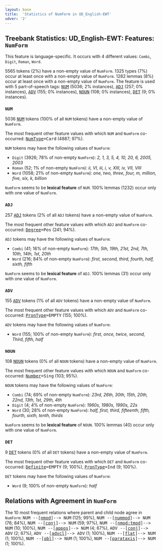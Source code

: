 ```yaml
---
layout: base
title:  'Statistics of NumForm in UD_English-EWT'
udver: '2'
---
```


## Treebank Statistics: UD_English-EWT: Features: `NumForm`

This feature is language-specific.
It occurs with 4 different values: `Combi`, `Digit`, `Roman`, `Word`.

5565 tokens (2%) have a non-empty value of `NumForm`.
1325 types (7%) occur at least once with a non-empty value of `NumForm`.
1282 lemmas (8%) occur at least once with a non-empty value of `NumForm`.
The feature is used with 5 part-of-speech tags: <tt><a href="en_ewt-pos-NUM.html">NUM</a></tt> (5036; 2% instances), <tt><a href="en_ewt-pos-ADJ.html">ADJ</a></tt> (257; 0% instances), <tt><a href="en_ewt-pos-ADV.html">ADV</a></tt> (155; 0% instances), <tt><a href="en_ewt-pos-NOUN.html">NOUN</a></tt> (108; 0% instances), <tt><a href="en_ewt-pos-DET.html">DET</a></tt> (9; 0% instances).

### `NUM`

5036 <tt><a href="en_ewt-pos-NUM.html">NUM</a></tt> tokens (100% of all `NUM` tokens) have a non-empty value of `NumForm`.

The most frequent other feature values with which `NUM` and `NumForm` co-occurred: <tt><a href="en_ewt-feat-NumType.html">NumType</a></tt><tt>=Card</tt> (4887; 97%).

`NUM` tokens may have the following values of `NumForm`:

* `Digit` (3926; 78% of non-empty `NumForm`): <em>2, 1, 3, 5, 4, 10, 20, 6, 2005, 2003</em>
* `Roman` (52; 1% of non-empty `NumForm`): <em>ii, VI, iii, i, v, XIII, iv, VII, VIII</em>
* `Word` (1058; 21% of non-empty `NumForm`): <em>one, two, three, four, m, million, five, six, k, billion</em>

`NumForm` seems to be **lexical feature** of `NUM`. 100% lemmas (1232) occur only with one value of `NumForm`.

### `ADJ`

257 <tt><a href="en_ewt-pos-ADJ.html">ADJ</a></tt> tokens (2% of all `ADJ` tokens) have a non-empty value of `NumForm`.

The most frequent other feature values with which `ADJ` and `NumForm` co-occurred: <tt><a href="en_ewt-feat-Degree.html">Degree</a></tt><tt>=Pos</tt> (241; 94%).

`ADJ` tokens may have the following values of `NumForm`:

* `Combi` (41; 16% of non-empty `NumForm`): <em>17th, 5th, 19th, 21st, 2nd, 7th, 10th, 14th, 1st, 20th</em>
* `Word` (216; 84% of non-empty `NumForm`): <em>first, second, third, fourth, half, sixth, fifth</em>

`NumForm` seems to be **lexical feature** of `ADJ`. 100% lemmas (31) occur only with one value of `NumForm`.

### `ADV`

155 <tt><a href="en_ewt-pos-ADV.html">ADV</a></tt> tokens (1% of all `ADV` tokens) have a non-empty value of `NumForm`.

The most frequent other feature values with which `ADV` and `NumForm` co-occurred: <tt><a href="en_ewt-feat-PronType.html">PronType</a></tt><tt>=EMPTY</tt> (155; 100%).

`ADV` tokens may have the following values of `NumForm`:

* `Word` (155; 100% of non-empty `NumForm`): <em>first, once, twice, second, Third, fifth, half</em>

### `NOUN`

108 <tt><a href="en_ewt-pos-NOUN.html">NOUN</a></tt> tokens (0% of all `NOUN` tokens) have a non-empty value of `NumForm`.

The most frequent other feature values with which `NOUN` and `NumForm` co-occurred: <tt><a href="en_ewt-feat-Number.html">Number</a></tt><tt>=Sing</tt> (103; 95%).

`NOUN` tokens may have the following values of `NumForm`:

* `Combi` (74; 69% of non-empty `NumForm`): <em>23rd, 26th, 30th, 15th, 20th, 22nd, 13th, 1st, 29th, 4th</em>
* `Digit` (4; 4% of non-empty `NumForm`): <em>1960s, 1980s, 1990s, 22s</em>
* `Word` (30; 28% of non-empty `NumForm`): <em>half, first, third, fifteenth, fifth, fourth, sixth, tenth, thirds</em>

`NumForm` seems to be **lexical feature** of `NOUN`. 100% lemmas (40) occur only with one value of `NumForm`.

### `DET`

9 <tt><a href="en_ewt-pos-DET.html">DET</a></tt> tokens (0% of all `DET` tokens) have a non-empty value of `NumForm`.

The most frequent other feature values with which `DET` and `NumForm` co-occurred: <tt><a href="en_ewt-feat-Definite.html">Definite</a></tt><tt>=EMPTY</tt> (9; 100%), <tt><a href="en_ewt-feat-PronType.html">PronType</a></tt><tt>=Ind</tt> (9; 100%).

`DET` tokens may have the following values of `NumForm`:

* `Word` (9; 100% of non-empty `NumForm`): <em>half</em>

## Relations with Agreement in `NumForm`

The 10 most frequent relations where parent and child node agree in `NumForm`:
<tt>NUM --[<tt><a href="en_ewt-dep-nmod.html">nmod</a></tt>]--> NUM</tt> (125; 99%),
<tt>NUM --[<tt><a href="en_ewt-dep-nummod.html">nummod</a></tt>]--> NUM</tt> (76; 84%),
<tt>NUM --[<tt><a href="en_ewt-dep-conj.html">conj</a></tt>]--> NUM</tt> (59; 97%),
<tt>NUM --[<tt><a href="en_ewt-dep-nmod-tmod.html">nmod:tmod</a></tt>]--> NUM</tt> (10; 100%),
<tt>NUM --[<tt><a href="en_ewt-dep-appos.html">appos</a></tt>]--> NUM</tt> (4; 67%),
<tt>ADV --[<tt><a href="en_ewt-dep-conj.html">conj</a></tt>]--> ADV</tt> (2; 67%),
<tt>ADV --[<tt><a href="en_ewt-dep-advcl.html">advcl</a></tt>]--> ADV</tt> (1; 100%),
<tt>NUM --[<tt><a href="en_ewt-dep-flat.html">flat</a></tt>]--> NUM</tt> (1; 100%),
<tt>NUM --[<tt><a href="en_ewt-dep-obl.html">obl</a></tt>]--> NUM</tt> (1; 100%),
<tt>NUM --[<tt><a href="en_ewt-dep-parataxis.html">parataxis</a></tt>]--> NUM</tt> (1; 100%).

